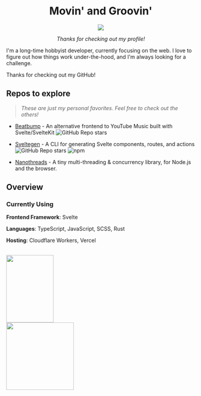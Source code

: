 <h1 align="center">Movin' and Groovin'</h1>
<p align="center"><img align="center" src="https://user-images.githubusercontent.com/72365477/150877966-fa764d83-b357-47c1-ab15-912530b26352.gif" /></p>

<p align="center"><em>Thanks for checking out my profile!</em></p>

I'm a long-time hobbyist developer, currently focusing on the web. I love to figure out how things work under-the-hood, and I'm always looking for a challenge.

Thanks for checking out my GitHub!

## Repos to explore

> _These are just my personal favorites. Feel free to check out the others!_

* [Beatbump](https://github.com/snuffyDev/Beatbump) - An alternative frontend to YouTube Music built with Svelte/SvelteKit ![GitHub Repo stars](https://img.shields.io/github/stars/snuffyDev/Beatbump?style=flat-square&logo=github)

* [Sveltegen](https://github.com/snuffyDev/sveltegen) - A CLI for generating Svelte components, routes, and actions  ![GitHub Repo stars](https://img.shields.io/github/stars/snuffyDev/svelteGen?style=flat-square&logo=github) ![npm](https://img.shields.io/npm/dt/sveltegen?color=red&logo=npm&style=flat-square) 

* [Nanothreads](https://github.com/snuffyDev/nanothreads) - A tiny multi-threading & concurrency library, for Node.js and the browser.


## Overview

### Currently Using

**Frontend Framework**: Svelte

**Languages**: TypeScript, JavaScript, SCSS, Rust

**Hosting**: Cloudflare Workers, Vercel

<br/>

<img height="180" width="50%" src="https://github-readme-stats.vercel.app/api?username=snuffyDev&show_icons=true&hide=prs,contribs,issues&theme=nord&include_all_commits=true&count_private=true&disable_animations=true"/>

<div align="left">
<img height="180" src="https://github-readme-stats.vercel.app/api/top-langs/?username=snuffydev&layout=compact&theme=nord"/>
</div>
